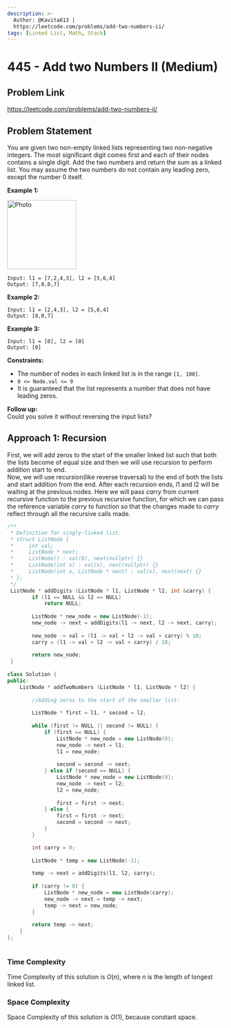 ```yaml
---
description: >-
  Author: @Kavita613 |
  https://leetcode.com/problems/add-two-numbers-ii/
tags: [Linked List, Math, Stack]
---
```


# 445 - Add two Numbers II (Medium) 

## Problem Link

https://leetcode.com/problems/add-two-numbers-ii/

## Problem Statement

You are given two non-empty linked lists representing two non-negative integers. The most significant digit comes first and each of their nodes contains a single digit. 
Add the two numbers and return the sum as a linked list. 
You may assume the two numbers do not contain any leading zero, except the number 0 itself.

**Example 1:**

<img src="https://assets.leetcode.com/uploads/2021/04/09/sumii-linked-list.jpg" alt="Photo" height="160" />

```
Input: l1 = [7,2,4,3], l2 = [5,6,4]
Output: [7,8,0,7] 
```

**Example 2:**

```
Input: l1 = [2,4,3], l2 = [5,6,4]
Output: [8,0,7]
```

**Example 3:**

```
Input: l1 = [0], l2 = [0]
Output: [0]
```

**Constraints:**

- The number of nodes in each linked list is in the range `[1, 100]`.
- `0 <= Node.val <= 9`
- It is guaranteed that the list represents a number that does not have leading zeros.

**Follow up:**  
Could you solve it without reversing the input lists?

## Approach 1: Recursion
First, we will add zeros to the start of the smaller linked list such that both the lists become of equal size and then we will use recursion to perform 
addition start to end.  
Now, we will use recursion(like reverse traversal) to the end of both the lists and start addition from the end. After each recursion ends, $l1$ and $l2$ will be 
waiting at the previous nodes. Here we will pass $carry$ from current recursive function to the previous recursive function, for which we can pass the reference 
variable $carry$ to function so that the changes made to $carry$ reflect through all the recursive calls made.


<Tabs>

<TabItem value="cpp" label="C++">
<SolutionAuthor name="@Kavita613"/>

```cpp
/**
 * Definition for singly-linked list.
 * struct ListNode {
 *     int val;
 *     ListNode * next;
 *     ListNode() : val(0), next(nullptr) {}
 *     ListNode(int x) : val(x), next(nullptr) {}
 *     ListNode(int x, ListNode * next) : val(x), next(next) {}
 * };
 */
 ListNode * addDigits (ListNode * l1, ListNode * l2, int &carry) {
        if (l1 == NULL && l2 == NULL) 
            return NULL;
        
        ListNode * new_node = new ListNode(-1);
        new_node -> next = addDigits(l1 -> next, l2 -> next, carry);
        
        new_node -> val = (l1 -> val + l2 -> val + carry) % 10;
        carry = (l1 -> val + l2 -> val + carry) / 10;
        
        return new_node;
 }
  
class Solution {
public:
    ListNode * addTwoNumbers (ListNode * l1, ListNode * l2) {
        
        //Adding zeros to the start of the smaller list:
        
        ListNode * first = l1, * second = l2;
        
        while (first != NULL || second != NULL) {
            if (first == NULL) {
                ListNode * new_node = new ListNode(0);
                new_node -> next = l1;
                l1 = new_node;
                
                second = second -> next;
            } else if (second == NULL) {
                ListNode * new_node = new ListNode(0);
                new_node -> next = l2;
                l2 = new_node;
                
                first = first -> next;
            } else {
                first = first -> next;
                second = second -> next;
            }
        }

        int carry = 0;
        
        ListNode * temp = new ListNode(-1);
        
        temp -> next = addDigits(l1, l2, carry);
        
        if (carry != 0) {
            ListNode * new_node = new ListNode(carry);
            new_node -> next = temp -> next;
            temp -> next = new_node;
        }
        
        return temp -> next;
    }
}; 
  
```

</TabItem>

</Tabs>

### Time Complexity

Time Complexity of this solution is $O(n)$, where $n$ is the length of longest linked list.  
  
### Space Complexity
  
Space Complexity of this solution is $O(1)$, because constant space.

